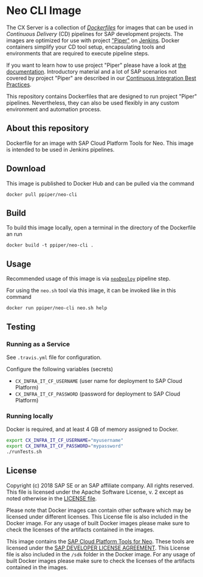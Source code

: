 # Neo CLI Image

The CX Server is a collection of [_Dockerfiles_](https://docs.docker.com/engine/reference/builder/) for images that can be used in _Continuous Delivery_ (CD) pipelines for SAP development projects.
The images are optimized for use with project ["Piper"](https://github.com/SAP/jenkins-library) on [Jenkins](https://jenkins.io/).
Docker containers simplify your CD tool setup, encapsulating tools and environments that are required to execute pipeline steps.

If you want to learn how to use project "Piper" please have a look at [the documentation](https://github.com/SAP/jenkins-library/blob/master/README.md).
Introductory material and a lot of SAP scenarios not covered by project "Piper" are described in our [Continuous Integration Best Practices](https://developers.sap.com/tutorials/ci-best-practices-intro.html).

This repository contains Dockerfiles that are designed to run project "Piper" pipelines.
Nevertheless, they can also be used flexibly in any custom environment and automation process.

## About this repository

Dockerfile for an image with SAP Cloud Platform Tools for Neo.
This image is intended to be used in Jenkins pipelines.

## Download

This image is published to Docker Hub and can be pulled via the command

```
docker pull ppiper/neo-cli
```

## Build

To build this image locally, open a terminal in the directory of the Dockerfile an run

```
docker build -t ppiper/neo-cli .
```

## Usage

Recommended usage of this image is via [`neoDeploy`](https://sap.github.io/jenkins-library/steps/neoDeploy/) pipeline step.

For using the `neo.sh` tool via this image, it can be invoked like in this command

```
docker run ppiper/neo-cli neo.sh help
```

## Testing

### Running as a Service

See `.travis.yml` file for configuration.

Configure the following variables (secrets)

* `CX_INFRA_IT_CF_USERNAME` (user name for deployment to SAP Cloud Platform)
* `CX_INFRA_IT_CF_PASSWORD` (password for deployment to SAP Cloud Platform)

### Running locally

Docker is required, and at least 4 GB of memory assigned to Docker.

```bash
export CX_INFRA_IT_CF_USERNAME="myusername"
export CX_INFRA_IT_CF_PASSWORD="mypassword"
./runTests.sh
```

## License

Copyright (c) 2018 SAP SE or an SAP affiliate company. All rights reserved.
This file is licensed under the Apache Software License, v. 2 except as noted
otherwise in the [LICENSE file](https://github.com/SAP/devops-docker-images/blob/master/LICENSE).

Please note that Docker images can contain other software which may be licensed under different licenses. This License file is also included in the Docker image. For any usage of built Docker images please make sure to check the licenses of the artifacts contained in the images.

This image contains the [SAP Cloud Platform Tools for Neo](https://mvnrepository.com/artifact/com.sap.cloud/neo-javaee6-wp-maven-plugin).
These tools are licensed under the [SAP DEVELOPER LICENSE AGREEMENT](https://tools.hana.ondemand.com/developer-license-3_1.txt).
This License file is also included in the `/sdk` folder in the Docker image.
For any usage of built Docker images please make sure to check the licenses of the artifacts contained in the images.
